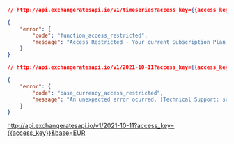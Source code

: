 ```json
// http://api.exchangeratesapi.io/v1/timeseries?access_key={{access_key}}&start_date=2021-05-01&end_date=2021-05-25

{
    "error": {
        "code": "function_access_restricted",
        "message": "Access Restricted - Your current Subscription Plan does not support this API Function."
    }
}
```

```json
// http://api.exchangeratesapi.io/v1/2021-10-11?access_key={{access_key}}&base=USD

{
    "error": {
        "code": "base_currency_access_restricted",
        "message": "An unexpected error ocurred. [Technical Support: support@apilayer.com]"
    }
}
```

http://api.exchangeratesapi.io/v1/2021-10-11?access_key={{access_key}}&base=EUR
